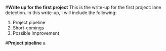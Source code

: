 #**Write up for the first project** 
This is the write-up for the first project: lane detection. In this write-up, I will include the following:
  1. Project pipeline
  2. Short-comings
  3. Possible Improvement
  
 #**Project pipeline**
 a
